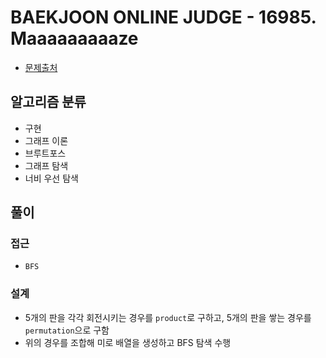 # BAEKJOON ONLINE JUDGE - 16985. Maaaaaaaaaze

- [문제출처](https://www.acmicpc.net/problem/16985 '16985. Maaaaaaaaaze')

## 알고리즘 분류

- 구현
- 그래프 이론
- 브루트포스
- 그래프 탐색
- 너비 우선 탐색

## 풀이

### 접근

- `BFS`

### 설계

- 5개의 판을 각각 회전시키는 경우를 `product`로 구하고, 5개의 판을 쌓는 경우를 `permutation`으로 구함
- 위의 경우를 조합해 미로 배열을 생성하고 BFS 탐색 수행
